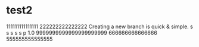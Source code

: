 # test2
111111111111111
222222222222222
Creating a new branch is quick & simple.
s
s
s
s
s
p
1.0
9999999999999999999999
666666666666666
555555555555555

